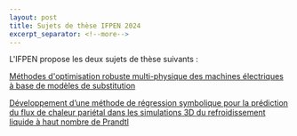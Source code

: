 ```yaml
---
layout: post
title: Sujets de thèse IFPEN 2024
excerpt_separator: <!--more-->
---
```

L'IFPEN propose les deux sujets de thèse suivants :

[Méthodes d'optimisation robuste multi-physique des machines électriques à base de modèles de substitution](/files/jobs/2024-these-IFPEN-ENS-Optim_multiphysique_machines-électriques.pdf)

[Développement d’une méthode de régression symbolique pour la prédiction du flux de chaleur pariétal dans les simulations 3D du refroidissement liquide à haut nombre de Prandtl](/files/jobs/2024-these-IFPEN-LISN-regression-symbolique.pdf)


